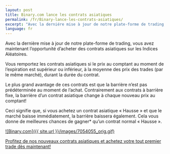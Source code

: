 ```yaml
---
layout: post
title: Binary.com lance les contrats asiatiques
permalink: /fr/Binary-lance-les-contrats-asiatiques/
excerpt: "Avec la derniére mise à jour de notre plate-forme de trading, vous avez maintenant l'opportunité d'acheter des contrats asiatiques sur les Indices Aléatoires."
language: fr
---
```


Avec la dernière mise à jour de notre plate-forme de trading, vous avez maintenant l’opportunité d’acheter des contrats asiatiques sur les Indices
Aléatoires.

Vous remportez les contrats asiatiques si le prix au comptant au moment de l’expiration est supérieur ou inférieur, à la moyenne des prix des trades (par le
même marché), durant la durée du contrat.

Le plus grand avantage de ces contrats est que la barrière n’est pas prédéterminée au moment de l’achat. Contrairement aux contrats à barrière fixe, la barrière d’un contrat asiatique change à chaque nouveau prix au comptant!

Ceci signifie que, si vous achetez un contrat asiatique « Hausse » et que le marché baisse immédiatement, la barrière baissera également. Cela vous donne de meilleures chances de gagner* qu’un contrat normal « Hausse ».

[![Binary.com]({{ site.url }}/images/7054055_orig.gif)](https://www.binary.com/)

[Profitez de nos nouveaux contrats asiatiques et achetez votre tout premier trade dès maintenant!](https://www.binary.com/)
